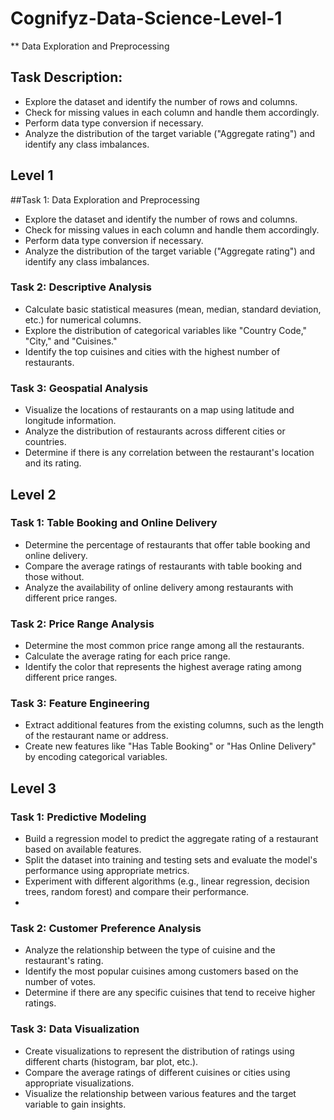 # Cognifyz-Data-Science-Level-1

** Data Exploration and Preprocessing

## Task Description:
- Explore the dataset and identify the number of rows and columns.
- Check for missing values in each column and handle them accordingly.
- Perform data type conversion if necessary.
- Analyze the distribution of the target variable ("Aggregate rating") and identify any class imbalances.

## Level 1

##Task 1: Data Exploration and Preprocessing

- Explore the dataset and identify the number of rows and columns.
- Check for missing values in each column and handle them accordingly.
- Perform data type conversion if necessary.
- Analyze the distribution of the target variable ("Aggregate rating") and identify any class imbalances.
  
### Task 2: Descriptive Analysis
- Calculate basic statistical measures (mean, median, standard deviation, etc.) for numerical columns.
- Explore the distribution of categorical variables like "Country Code," "City," and "Cuisines."
- Identify the top cuisines and cities with the highest number of restaurants.

### Task 3: Geospatial Analysis
- Visualize the locations of restaurants on a map using latitude and longitude information.
- Analyze the distribution of restaurants across different cities or countries.
- Determine if there is any correlation between the restaurant's location and its rating.

## Level 2

### Task 1: Table Booking and Online Delivery
- Determine the percentage of restaurants that offer table booking and online delivery.
- Compare the average ratings of restaurants with table booking and those without.
- Analyze the availability of online delivery among restaurants with different price ranges.

### Task 2: Price Range Analysis
- Determine the most common price range among all the restaurants.
- Calculate the average rating for each price range.
- Identify the color that represents the highest average rating among different price ranges.

### Task 3: Feature Engineering
- Extract additional features from the existing columns, such as the length of the restaurant name or address.
- Create new features like "Has Table Booking" or "Has Online Delivery" by encoding categorical variables.


## Level 3

### Task 1: Predictive Modeling
- Build a regression model to predict the aggregate rating of a restaurant based on available features.
- Split the dataset into training and testing sets and evaluate the model's performance using appropriate metrics.
- Experiment with different algorithms (e.g., linear regression, decision trees, random forest) and compare their performance.
- 
### Task 2: Customer Preference Analysis
- Analyze the relationship between the type of cuisine and the restaurant's rating.
- Identify the most popular cuisines among customers based on the number of votes.
- Determine if there are any specific cuisines that tend to receive higher ratings.

### Task 3: Data Visualization
- Create visualizations to represent the distribution of ratings using different charts (histogram, bar plot, etc.).
- Compare the average ratings of different cuisines or cities using appropriate visualizations.
- Visualize the relationship between various features and the target variable to gain insights.

